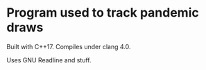 # Program used to track pandemic draws

Built with C++17. Compiles under clang 4.0.

Uses GNU Readline and stuff.
